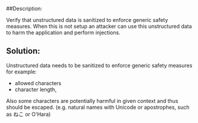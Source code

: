 ##Description:

Verify that unstructured data is sanitized to enforce generic safety measures. When this is not
setup an attacker can use this unstructured data to harm the application and perform injections.

## Solution:

Unstructured data needs to be sanitized to enforce generic safety measures for example:

- allowed characters
- character length,

Also some characters are potentially harmful in given context and thus should be escaped.
(e.g. natural names with Unicode or apostrophes, such as &#x306D;&#x3053; or O'Hara)
